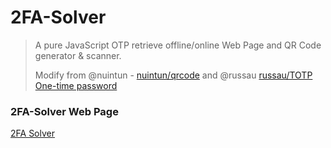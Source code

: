 # 2FA-Solver

> A pure JavaScript OTP retrieve offline/online Web Page and QR Code generator &amp; scanner.
> 
> Modify from @nuintun - [nuintun/qrcode](https://github.com/nuintun/qrcode) and @russau [russau/TOTP One-time password](http://jsfiddle.net/russau/ch8PK/)

### 2FA-Solver Web Page
[2FA Solver](https://iamyuthan.github.io/2FA-Solver/docs/index.html)
